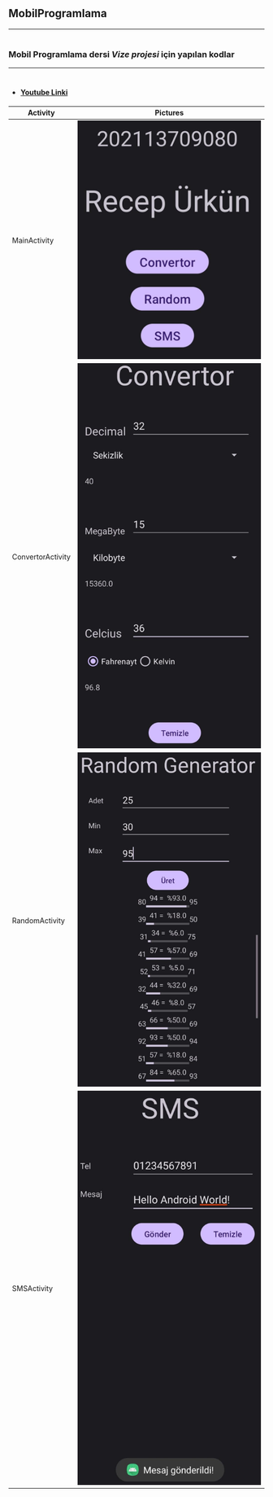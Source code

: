 # <h2> MobilProgramlama </h2>
---
# <h3> Mobil Programlama dersi *Vize projesi* için yapılan kodlar </h4>
---
- # <h4> [Youtube Linki](https://www.youtube.com/watch?v=FdWlXZIzhRo&list=PLER5tR6pWcSCPsmtbO1dJKXeMs0o2W5Zz "YT linki!")

| Activity | Pictures |
| ------ | ------ |
| MainActivity | ![MainActivity](app/src/main/res/image/MainActivity.jpg) |
| ConvertorActivity | ![ConvertorActivity](app/src/main/res/image/ConvertorActivity.jpg) |
| RandomActivity | ![RandomActivity](app/src/main/res/image/RandomActivity.jpg) |
| SMSActivity | ![SMSActivity](app/src/main/res/image/SMSActivity.jpg)|